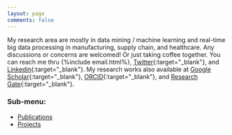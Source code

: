 ```yaml
---
layout: page
comments: false
---
```

My research area are mostly in data mining / machine learning and real-time big data processing in manufacturing, supply chain, and healthcare. Any discussions or concerns are welcomed! Or just taking coffee together. You can reach me thru {%include email.html%}, [Twitter](https://twitter.com/justudinlab){:target="_blank"}, and [Linkedin](https://www.linkedin.com/in/justudin){:target="_blank"}. My research works also available at [Google Scholar](https://scholar.google.co.kr/citations?user=WLTzkOMAAAAJ&hl=en){:target="_blank"}, [ORCID](http://orcid.org/0000-0002-5640-4413){:target="_blank"}, and [Research Gate](https://www.researchgate.net/profile/Muhammad_Syafrudin){:target="_blank"}.

### Sub-menu:
- [Publications](/research/publications)
- [Projects](/research/projects)